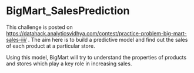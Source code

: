 # BigMart_SalesPrediction
This challenge is posted on https://datahack.analyticsvidhya.com/contest/practice-problem-big-mart-sales-iii/ . 
The aim here is to build a predictive model and find out the sales of each product at a particular store.   

Using this model, BigMart will try to understand the properties of products and stores which play a key role in increasing sales.


